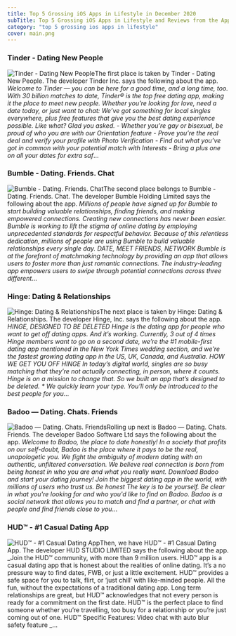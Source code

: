 ```yaml
---
title: Top 5 Grossing iOS Apps in Lifestyle in December 2020
subTitle: Top 5 Grossing iOS Apps in Lifestyle and Reviews from the AppStore in December 2020.
category: "top 5 grossing ios apps in lifestyle"
cover: main.png
---
```


### Tinder - Dating New People

![Tinder - Dating New People](https://is1-ssl.mzstatic.com/image/thumb/Purple114/v4/b3/0e/45/b30e4586-ca86-1218-9e99-c1f3eb564628/AppIcon-0-0-1x_U007emarketing-0-0-0-7-0-0-sRGB-0-0-0-GLES2_U002c0-512MB-85-220-0-0.png/100x100bb.png)The first place is taken by Tinder - Dating New People. The developer Tinder Inc. says the following about the app. _Welcome to Tinder — you can be here for a good time, and a long time, too. With 30 billion matches to date, Tinder® is the top free dating app, making it the place to meet new people. Whether you’re looking for love, need a date today, or just want to chat: We’ve got something for local singles everywhere, plus free features that give you the best dating experience possible. Like what? Glad you asked.   - Whether you’re gay or bisexual, be proud of who you are with our Orientation feature - Prove you’re the real deal and verify your profile with Photo Verification  - Find out what you’ve got in common with your potential match with Interests - Bring a plus one on all your dates for extra saf_...

### Bumble - Dating. Friends. Chat

![Bumble - Dating. Friends. Chat](https://is5-ssl.mzstatic.com/image/thumb/Purple114/v4/d4/b4/51/d4b4513d-6f70-e21a-5981-362d17b1457f/AppIcon-0-0-1x_U007emarketing-0-0-0-7-0-0-sRGB-0-0-0-GLES2_U002c0-512MB-85-220-0-0.png/100x100bb.png)The second place belongs to Bumble - Dating. Friends. Chat. The developer Bumble Holding Limited says the following about the app. _Millions of people have signed up for Bumble to start building valuable relationships, finding friends, and making empowered connections.   Creating new connections has never been easier. Bumble is working to lift the stigma of online dating by employing unprecedented standards for respectful behavior. Because of this relentless dedication, millions of people are using Bumble to build valuable relationships every single day.   DATE, MEET FRIENDS, NETWORK   Bumble is at the forefront of matchmaking technology by providing an app that allows users to foster more than just romantic connections. The industry-leading app empowers users to swipe through potential connections across three different_...

### Hinge: Dating & Relationships

![Hinge: Dating & Relationships](https://is5-ssl.mzstatic.com/image/thumb/Purple124/v4/16/98/ac/1698ac45-dbfd-46a6-b15e-0db7375e36e7/AppIcon-0-0-1x_U007emarketing-0-0-0-5-0-0-sRGB-0-0-0-GLES2_U002c0-512MB-85-220-0-0.png/100x100bb.png)The next place is taken by Hinge: Dating & Relationships. The developer Hinge, Inc. says the following about the app. _HINGE, DESIGNED TO BE DELETED Hinge is the dating app for people who want to get off dating apps. And it’s working. Currently, 3 out of 4 times Hinge members want to go on a second date, we’re the #1 mobile-first dating app mentioned in the New York Times wedding section, and we’re the fastest growing dating app in the US, UK, Canada, and Australia.  HOW WE GET YOU OFF HINGE In today’s digital world, singles are so busy matching that they’re not actually connecting, in person, where it counts. Hinge is on a mission to change that. So we built an app that’s designed to be deleted.  * We quickly learn your type. You’ll only be introduced to the best people for you_...

### Badoo — Dating. Chats. Friends

![Badoo — Dating. Chats. Friends](https://is3-ssl.mzstatic.com/image/thumb/Purple124/v4/c4/7e/47/c47e4788-11fe-0bab-b1dc-b588d6c0c647/AppIcon-0-0-1x_U007emarketing-0-0-0-7-0-0-sRGB-0-0-0-GLES2_U002c0-512MB-85-220-0-0.png/100x100bb.png)Rolling up next is Badoo — Dating. Chats. Friends. The developer Badoo Software Ltd says the following about the app. _Welcome to Badoo, the place to date honestly!   In a society that profits on our self-doubt, Badoo is the place where it pays to be the real, unapologetic you. We fight the ambiguity of modern dating with an authentic, unfiltered conversation. We believe real connection is born from being honest in who you are and what you really want.   Download Badoo and start your dating journey! Join the biggest dating app in the world, with millions of users who trust us.   Be honest  The key is to be yourself. Be clear in what you're looking for and who you'd like to find on Badoo. Badoo is a social network that allows you to match and find a partner, or chat with people and find friends close to you_...

### HUD™ - #1 Casual Dating App

![HUD™ - #1 Casual Dating App](https://is3-ssl.mzstatic.com/image/thumb/Purple124/v4/0a/52/67/0a5267f1-34ae-0ad1-01e4-1bd209ba3d8d/AppIcon-0-1x_U007emarketing-0-7-0-sRGB-85-220.png/100x100bb.png)Then, we have HUD™ - #1 Casual Dating App. The developer HUD STUDIO LIMITED says the following about the app. _Join the HUD™ community, with more than 9 million users.   HUD™ app is a casual dating app that is honest about the realities of online dating.  It’s a no pressure way to find dates, FWB, or just a little excitement. HUD™ provides a safe space for you to talk, flirt, or ‘just chill’ with like-minded people. All the fun, without the expectations of a traditional dating app.   Long term relationships are great, but HUD™ acknowledges that not every person is ready for a commitment on the first date. HUD™ is the perfect place to find someone whether you’re travelling, too busy for a relationship or you’re just coming out of one.   HUD™ Specific Features: Video chat with auto blur safety feature _...

